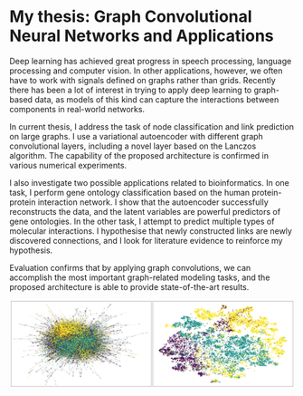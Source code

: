 # My thesis: Graph Convolutional Neural Networks and Applications

Deep learning has achieved great progress in speech processing, language processing and
computer vision. In other applications, however, we often have to work with signals defined
on graphs rather than grids. Recently there has been a lot of interest in trying to apply
deep learning to graph-based data, as models of this kind can capture the interactions
between components in real-world networks.

In current thesis, I address the task of node classification and link prediction on large
graphs. I use a variational autoencoder with different graph convolutional layers, including
a novel layer based on the Lanczos algorithm. The capability of the proposed architecture
is confirmed in various numerical experiments.

I also investigate two possible applications related to bioinformatics. In one task, I perform
gene ontology classification based on the human protein-protein interaction network. I
show that the autoencoder successfully reconstructs the data, and the latent variables are
powerful predictors of gene ontologies. In the other task, I attempt to predict multiple
types of molecular interactions. I hypothesise that newly constructed links are newly
discovered connections, and I look for literature evidence to reinforce my hypothesis.

Evaluation confirms that by applying graph convolutions, we can accomplish the most
important graph-related modeling tasks, and the proposed architecture is able to provide
state-of-the-art results.

![alt text](https://github.com/daniel-unyi-42/thesis/blob/main/pubmed.png)
